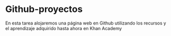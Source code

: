 # Github-proyectos

En esta tarea alojaremos una página web en Github utilizando los recursos y el aprendizaje adquirido hasta ahora en Khan Academy
